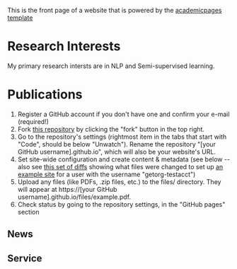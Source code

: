 <!-- ---
permalink: /
title: "About me"
excerpt: "About me"
author_profile: true
redirect_from: 
  - /about/
  - /about.html
--- -->

This is the front page of a website that is powered by the [academicpages template](https://github.com/academicpages/academicpages.github.io)

Research Interests
======
My primary research intersts are in NLP and Semi-supervised learning.

Publications
======
1. Register a GitHub account if you don't have one and confirm your e-mail (required!)
1. Fork [this repository](https://github.com/academicpages/academicpages.github.io) by clicking the "fork" button in the top right. 
1. Go to the repository's settings (rightmost item in the tabs that start with "Code", should be below "Unwatch"). Rename the repository "[your GitHub username].github.io", which will also be your website's URL.
1. Set site-wide configuration and create content & metadata (see below -- also see [this set of diffs](http://archive.is/3TPas) showing what files were changed to set up [an example site](https://getorg-testacct.github.io) for a user with the username "getorg-testacct")
1. Upload any files (like PDFs, .zip files, etc.) to the files/ directory. They will appear at https://[your GitHub username].github.io/files/example.pdf.  
1. Check status by going to the repository settings, in the "GitHub pages" section

News
------


Service
------


